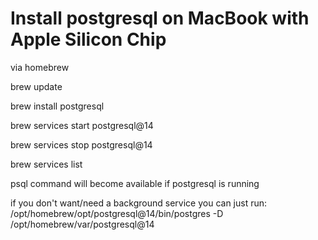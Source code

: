 # Install postgresql on MacBook with Apple Silicon Chip
via homebrew

brew update

brew install postgresql

brew services start postgresql@14

brew services stop postgresql@14

brew services list

psql command will become available if postgresql is running

if you don't want/need a background service you can just run:
/opt/homebrew/opt/postgresql@14/bin/postgres -D /opt/homebrew/var/postgresql@14

